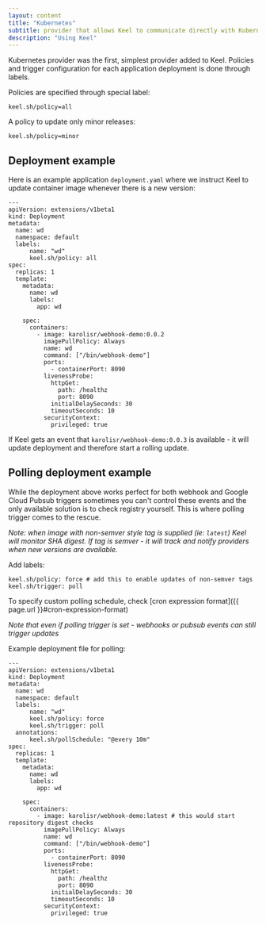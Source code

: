 ```yaml
--- 
layout: content 
title: "Kubernetes" 
subtitle: provider that allows Keel to communicate directly with Kubernetes via official API
description: "Using Keel"
---
```


Kubernetes provider was the first, simplest provider added to Keel. Policies and trigger configuration for each application deployment is done through labels. 

Policies are specified through special label:

```
keel.sh/policy=all
```

A policy to update only minor releases:

```
keel.sh/policy=minor
```

## Deployment example

Here is an example application `deployment.yaml` where we instruct Keel to update container image whenever there is a new version:

```
---
apiVersion: extensions/v1beta1
kind: Deployment
metadata: 
  name: wd
  namespace: default
  labels: 
      name: "wd"
      keel.sh/policy: all
spec:
  replicas: 1
  template:
    metadata:
      name: wd
      labels:
        app: wd        

    spec:
      containers:                    
        - image: karolisr/webhook-demo:0.0.2
          imagePullPolicy: Always            
          name: wd
          command: ["/bin/webhook-demo"]
          ports:
            - containerPort: 8090       
          livenessProbe:
            httpGet:
              path: /healthz
              port: 8090
            initialDelaySeconds: 30
            timeoutSeconds: 10
          securityContext:
            privileged: true      
```

If Keel gets an event that `karolisr/webhook-demo:0.0.3` is available - it will update deployment and therefore start a rolling update.

## Polling deployment example

While the deployment above works perfect for both webhook and Google Cloud Pubsub triggers sometimes you can't control these events and the only available solution is to check registry yourself. This is where polling trigger comes to the rescue.

_Note: when image with non-semver style tag is supplied (ie: `latest`) Keel will monitor SHA digest. If tag is semver - it will track and notify providers when new versions are available._ 


Add labels:

```
keel.sh/policy: force # add this to enable updates of non-semver tags
keel.sh/trigger: poll
```

To specify custom polling schedule, check [cron expression format]({{ page.url }}#cron-expression-format)

_Note that even if polling trigger is set - webhooks or pubsub events can still trigger updates_

Example deployment file for polling:

```
---
apiVersion: extensions/v1beta1
kind: Deployment
metadata: 
  name: wd
  namespace: default
  labels: 
      name: "wd"
      keel.sh/policy: force
      keel.sh/trigger: poll      
  annotations:
      keel.sh/pollSchedule: "@every 10m"
spec:
  replicas: 1
  template:
    metadata:
      name: wd
      labels:
        app: wd        

    spec:
      containers:
        - image: karolisr/webhook-demo:latest # this would start repository digest checks
          imagePullPolicy: Always            
          name: wd
          command: ["/bin/webhook-demo"]
          ports:
            - containerPort: 8090       
          livenessProbe:
            httpGet:
              path: /healthz
              port: 8090
            initialDelaySeconds: 30
            timeoutSeconds: 10
          securityContext:
            privileged: true      
```            